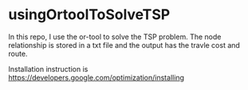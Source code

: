 # usingOrtoolToSolveTSP

In this repo, I use the or-tool to solve the TSP problem.
The node relationship is stored in a txt file and the output has the travle cost and route.

Installation instruction is https://developers.google.com/optimization/installing
